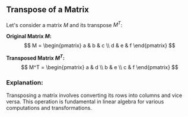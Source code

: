 
## Transpose of a Matrix

Let's consider a matrix $M$ and its transpose $M^T$:

**Original Matrix $M$:**
$$
M = \begin{pmatrix} 
a & b & c \\ 
d & e & f 
\end{pmatrix}
$$

**Transposed Matrix $M^T$:**
$$
M^T = \begin{pmatrix} 
a & d \\ 
b & e \\ 
c & f 
\end{pmatrix}
$$

### Explanation:
Transposing a matrix involves converting its rows into columns and vice versa. This operation is fundamental in linear algebra for various computations and transformations.
